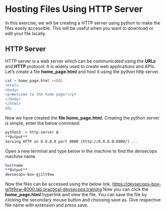# Hosting Files Using HTTP Server
In this exercise, we will be creating a HTTP server using python to make the files easily accessible. This will be useful when you want to download or edit your file locally.
## HTTP Server
HTTP server is a web server which can be communicated using the **URLs** and **HTTP** protocol. It is widely used to create web applications and APIs.
Let’s create a file **home_page.html** and host it using the python http server.
```sh
cat > home_page.html <<EOL
<html>
<body>
<p>Welcome to the home page!</p>
</body>
</html>
EOL
```
Now we have created the **file home_page.html.**
Creating the python server is simple, enter the below command:
```sh
python3 -m http.server &
**Output**
Serving HTTP on 0.0.0.0 port 8000 (http://0.0.0.0:8000/) ...
```
Open a new terminal and type below in the machine to find the devsecops machine name
```sh
hostname
**Output**
devsecops-box-gj1lt9xw
``` 
Now the files can be accessed using the below link.
https://devsecops-box-gj1lt9xw-8000.lab.practical-devsecops.training
Now you can click the **home_page.html** hyperlink and view the file.
You can save the file by clicking the secondary mouse button and choosing save as. Give respective file name with extension and press save.

